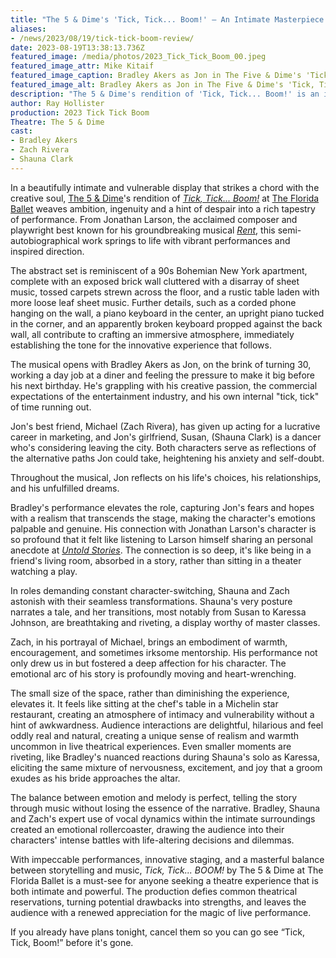 ```yaml
---
title: "The 5 & Dime's 'Tick, Tick... Boom!' – An Intimate Masterpiece Capturing the Essence of the Artistic Struggle"
aliases: 
- /news/2023/08/19/tick-tick-boom-review/
date: 2023-08-19T13:38:13.736Z
featured_image: /media/photos/2023_Tick_Tick_Boom_00.jpeg
featured_image_attr: Mike Kitaif
featured_image_caption: Bradley Akers as Jon in The Five & Dime's 'Tick, Tick... Boom!'
featured_image_alt: Bradley Akers as Jon in The Five & Dime's 'Tick, Tick... Boom!' looking to the right of the camera with a pensive expression.
description: "The 5 & Dime's rendition of 'Tick, Tick... Boom!' is an intimate masterpiece of theatre. Join the emotional rollercoaster in this review."
author: Ray Hollister
production: 2023 Tick Tick Boom
Theatre: The 5 & Dime
cast: 
- Bradley Akers
- Zach Rivera
- Shauna Clark
---
```

In a beautifully intimate and vulnerable display that strikes a chord with the creative soul, [The 5 & Dime](/theatres/the-5-and-dime/)'s rendition of *[Tick, Tick... Boom!](/productions/2023-tick-tick-boom/)* at [The Florida Ballet](/venues/the-florida-ballet/) weaves ambition, ingenuity and a hint of despair into a rich tapestry of performance. From Jonathan Larson, the acclaimed composer and playwright best known for his groundbreaking musical *[Rent](https://en.wikipedia.org/wiki/Rent_(musical))*, this semi-autobiographical work springs to life with vibrant performances and inspired direction.

The abstract set is reminiscent of a 90s Bohemian New York apartment, complete with an exposed brick wall cluttered with a disarray of sheet music, tossed carpets strewn across the floor, and a rustic table laden with more loose leaf sheet music. Further details, such as a corded phone hanging on the wall, a piano keyboard in the center, an upright piano tucked in the corner, and an apparently broken keyboard propped against the back wall, all contribute to crafting an immersive atmosphere, immediately establishing the tone for the innovative experience that follows.

The musical opens with Bradley Akers as Jon, on the brink of turning 30, working a day job at a diner and feeling the pressure to make it big before his next birthday. He's grappling with his creative passion, the commercial expectations of the entertainment industry, and his own internal "tick, tick" of time running out.

Jon's best friend, Michael (Zach Rivera), has given up acting for a lucrative career in marketing, and Jon's girlfriend, Susan, (Shauna Clark) is a dancer who's considering leaving the city. Both characters serve as reflections of the alternative paths Jon could take, heightening his anxiety and self-doubt.

Throughout the musical, Jon reflects on his life's choices, his relationships, and his unfulfilled dreams.

Bradley's performance elevates the role, capturing Jon's fears and hopes with a realism that transcends the stage, making the character's emotions palpable and genuine. His connection with Jonathan Larson's character is so profound that it felt like listening to Larson himself sharing an personal anecdote at [*Untold Stories*](https://news.wjct.org/podcast/untold-stories). The connection is so deep, it's like being in a friend's living room, absorbed in a story, rather than sitting in a theater watching a play.

In roles demanding constant character-switching, Shauna and Zach astonish with their seamless transformations. Shauna's very posture narrates a tale, and her transitions, most notably from Susan to Karessa Johnson, are breathtaking and riveting, a display worthy of master classes.

Zach, in his portrayal of Michael, brings an embodiment of warmth, encouragement, and sometimes irksome mentorship. His performance not only drew us in but fostered a deep affection for his character. The emotional arc of his story is profoundly moving and heart-wrenching.

The small size of the space, rather than diminishing the experience, elevates it. It feels like sitting at the chef's table in a Michelin star restaurant, creating an atmosphere of intimacy and vulnerability without a hint of awkwardness. Audience interactions are delightful, hilarious and feel oddly real and natural, creating a unique sense of realism and warmth uncommon in live theatrical experiences. Even smaller moments are riveting, like Bradley's nuanced reactions during Shauna's solo as Karessa, eliciting the same mixture of nervousness, excitement, and joy that a groom exudes as his bride approaches the altar.

The balance between emotion and melody is perfect, telling the story through music without losing the essence of the narrative. Bradley, Shauna and Zach's expert use of vocal dynamics within the intimate surroundings created an emotional rollercoaster, drawing the audience into their characters' intense battles with life-altering decisions and dilemmas.

With impeccable performances, innovative staging, and a masterful balance between storytelling and music, *Tick, Tick... BOOM!* by The 5 & Dime at The Florida Ballet is a must-see for anyone seeking a theatre experience that is both intimate and powerful. The production defies common theatrical reservations, turning potential drawbacks into strengths, and leaves the audience with a renewed appreciation for the magic of live performance.

If you already have plans tonight, cancel them so you can go see “Tick, Tick, Boom!” before it's gone. 

